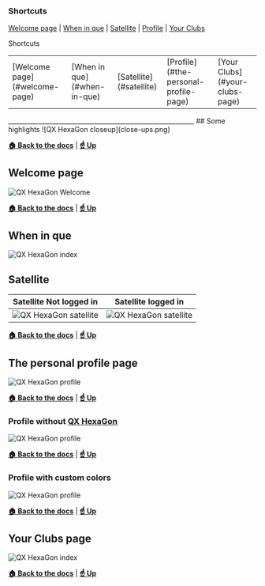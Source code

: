 ### Shortcuts
[Welcome page](#welcome-page) | [When in que](#when-in-que) | [Satellite](#satellite) | [Profile](#the-personal-profile-page) | [Your Clubs](#your-clubs-page)
<table>
	<thead><tr colspan="5">Shortcuts</tr></thead>
	<tbody>
		<tr>
			<td>[Welcome page](#welcome-page)</td>
			<td>[When in que](#when-in-que)</td>
			<td>[Satellite](#satellite)</td>
			<td>[Profile](#the-personal-profile-page)</td>
			<td>[Your Clubs](#your-clubs-page)</td>
		</tr>
	</tbody>
</table>
___________________________________________________________
## Some highlights
![QX HexaGon closeup](close-ups.png)

**[:house: Back to the docs](https://github.com/BlackSkorpio/qx-hexagon#qx-hexagon)** | **[:point_up: Up](#shortcuts)**

## Welcome page
![QX HexaGon Welcome](welcome-screen.png)

**[:house: Back to the docs](https://github.com/BlackSkorpio/qx-hexagon#qx-hexagon)** | **[:point_up: Up](#shortcuts)**

## When in que
![QX HexaGon index](queing.png)

## Satellite

| Satellite Not logged in | Satellite logged in |
| :---------------------: | :-----------------: |
|![QX HexaGon satellite](satellite-not-logged-in.png)|![QX HexaGon satellite](satellite-logged-in.png)|

**[:house: Back to the docs](https://github.com/BlackSkorpio/qx-hexagon#qx-hexagon)** | **[:point_up: Up](#shortcuts)**

## The personal profile page
![QX HexaGon profile](profile.png)

**[:house: Back to the docs](https://github.com/BlackSkorpio/qx-hexagon#qx-hexagon)** | **[:point_up: Up](#shortcuts)**

### Profile without [QX HexaGon](../README.md)
![QX HexaGon profile](profile-no-heagon.png)

**[:house: Back to the docs](https://github.com/BlackSkorpio/qx-hexagon#qx-hexagon)** | **[:point_up: Up](#shortcuts)**

### Profile with custom colors
![QX HexaGon profile](profile-with-custom-colors.png)

**[:house: Back to the docs](https://github.com/BlackSkorpio/qx-hexagon#qx-hexagon)** | **[:point_up: Up](#shortcuts)**

## Your Clubs page
![QX HexaGon index](clubs.png)

**[:house: Back to the docs](https://github.com/BlackSkorpio/qx-hexagon#qx-hexagon)** | **[:point_up: Up](#shortcuts)**
